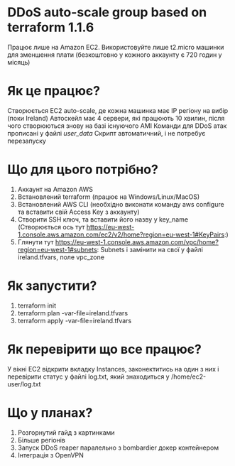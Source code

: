# DDoS auto-scale group based on terraform 1.1.6

Працює лише на Amazon EC2. Використовуйте лише t2.micro машинки для зменшення плати (безкоштовно у кожного аккаунту є 720 годин у місяць)

# Як це працює?
Створюється EC2 auto-scale, де кожна машинка має IP регіону на вибір (поки Ireland)
Автоскейл має 4 сервери, які працюють 10 хвилин, після чого створюються знову на базі існуючого AMI
Команди для DDoS атак прописані у файлі *user_data*
Скрипт автоматичний, і не потребує перезапуску

# Що для цього потрібно?
1. Аккаунт на Amazon AWS
2. Встановлений terraform (працює на Windows/Linux/MacOS)
3. Встановлений AWS CLI (необхідно виконати команду aws configure та вставити свій Access Key з аккаунту)
4. Створити SSH ключ, та вставити його назву у key_name (Створюється ось тут https://eu-west-1.console.aws.amazon.com/ec2/v2/home?region=eu-west-1#KeyPairs:)
5. Глянути тут  https://eu-west-1.console.aws.amazon.com/vpc/home?region=eu-west-1#subnets: Subnets і замінити на свої у файлі ireland.tfvars, поле vpc_zone

# Як запустити?
1. terraform init
2. terraform plan -var-file=ireland.tfvars
3. terraform apply -var-file=ireland.tfvars

# Як перевірити що все працює?
У вікні EC2 відкрити вкладку Instances, законектитись на один з них і перевірити статус у файлі log.txt, який знаходиться у /home/ec2-user/log.txt

# Що у планах?
1. Розгорнутий гайд з картинками
2. Більше регіонів
3. Запуск DDoS reaper паралельно з bombardier докер контейнером
4. Інтеграція з OpenVPN